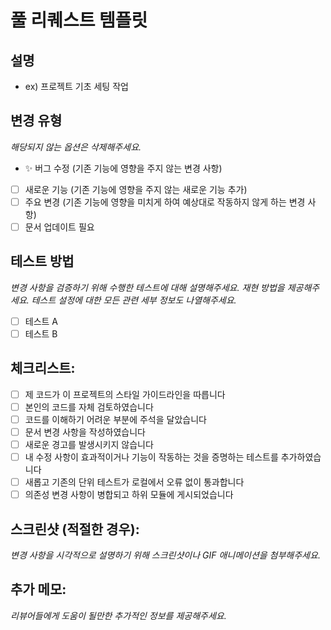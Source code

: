 # 풀 리퀘스트 템플릿

 ## 설명

 - ex) 프로젝트 기초 세팅 작업

 ## 변경 유형

 _해당되지 않는 옵션은 삭제해주세요._

 - ✨ 버그 수정 (기존 기능에 영향을 주지 않는 변경 사항)
 - [ ] 새로운 기능 (기존 기능에 영향을 주지 않는 새로운 기능 추가)
 - [ ] 주요 변경 (기존 기능에 영향을 미치게 하여 예상대로 작동하지 않게 하는 변경 사항)
 - [ ] 문서 업데이트 필요

 ## 테스트 방법

 _변경 사항을 검증하기 위해 수행한 테스트에 대해 설명해주세요. 재현 방법을 제공해주세요. 테스트 설정에 대한 모든 관련 세부 정보도 나열해주세요._

 - [ ] 테스트 A
 - [ ] 테스트 B

 ## 체크리스트:

 - [ ] 제 코드가 이 프로젝트의 스타일 가이드라인을 따릅니다
 - [ ] 본인의 코드를 자체 검토하였습니다
 - [ ] 코드를 이해하기 어려운 부분에 주석을 달았습니다
 - [ ] 문서 변경 사항을 작성하였습니다
 - [ ] 새로운 경고를 발생시키지 않습니다
 - [ ] 내 수정 사항이 효과적이거나 기능이 작동하는 것을 증명하는 테스트를 추가하였습니다
 - [ ] 새롭고 기존의 단위 테스트가 로컬에서 오류 없이 통과합니다
 - [ ] 의존성 변경 사항이 병합되고 하위 모듈에 게시되었습니다

 ## 스크린샷 (적절한 경우):

 _변경 사항을 시각적으로 설명하기 위해 스크린샷이나 GIF 애니메이션을 첨부해주세요._

 ## 추가 메모:

 _리뷰어들에게 도움이 될만한 추가적인 정보를 제공해주세요._